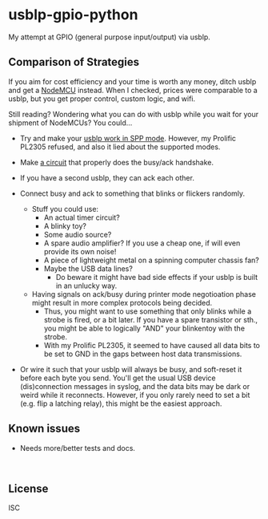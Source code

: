 ﻿
<!--#echo json="package.json" key="name" underline="=" -->
usblp-gpio-python
=================
<!--/#echo -->

<!--#echo json="package.json" key="description" -->
My attempt at GPIO (general purpose input/output) via usblp.
<!--/#echo -->


Comparison of Strategies
------------------------

If you aim for cost efficiency and your time is worth any money,
ditch usblp and get a [NodeMCU](http://www.nodemcu.com/) instead.
When I checked, prices were comparable to a usblp, but you get proper control,
custom logic, and wifi.

Still reading? Wondering what you can do with usblp while you wait for your
shipment of NodeMCUs? You could…

* Try and make your [usblp work in SPP mode][hackaday-spp].
  However, my Prolific PL2305 refused,
  and also it lied about the supported modes.
* Make [a circuit][thx8411-ttl] that properly does the busy/ack handshake.
* If you have a second usblp, they can ack each other.

* Connect busy and ack to something that blinks or flickers randomly.
  * Stuff you could use:
    * An actual timer circuit?
    * A blinky toy?
    * Some audio source?
    * A spare audio amplifier? If you use a cheap one, if will even provide
      its own noise!
    * A piece of lightweight metal on a spinning computer chassis fan?
    * Maybe the USB data lines?
      * Do beware it might have bad side effects if your usblp is built in
        an unlucky way.
  * Having signals on ack/busy during printer mode negotioation phase
    might result in more complex protocols being decided.
    * Thus, you might want to use something that only blinks while a strobe
      is fired, or a bit later. If you have a spare transistor or sth.,
      you might be able to logically "AND" your blinkentoy with the strobe.
    * With my Prolific PL2305, it seemed to have caused all data bits to be
      set to GND in the gaps between host data transmissions.

* Or wire it such that your usblp will always be busy, and soft-reset it
  before each byte you send.
  You'll get the usual USB device (dis)connection messages in syslog,
  and the data bits may be dark or weird while it reconnects.
  However, if you only rarely need to set a bit (e.g. flip a latching relay),
  this might be the easiest approach.







Known issues
------------

* Needs more/better tests and docs.




&nbsp;

  [thx8411-ttl]: http://thx8411.over-blog.com/pages/Add_TTL_outputs_to_your_USB_Laptop_Part_1_Hardware-3229030.html
  [hackaday-spp]: https://hackaday.io/project/10512-potentially-usefulobscure-linux-stuff/log/43345-usb-parallel-port-adapter-low-level-coding-usblpc



License
-------
<!--#echo json="package.json" key=".license" -->
ISC
<!--/#echo -->
